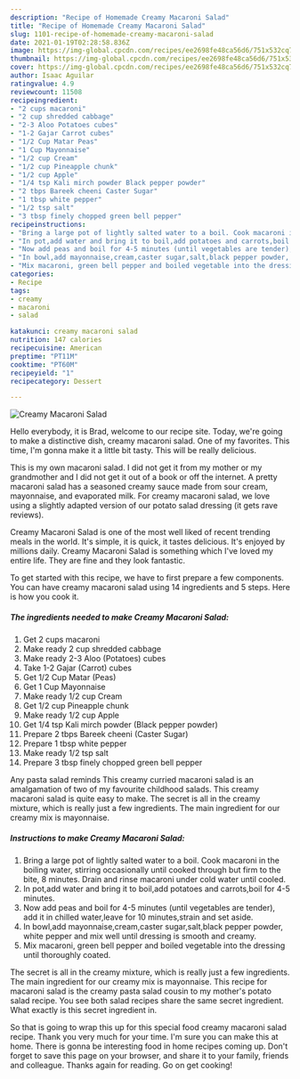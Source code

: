 ```yaml
---
description: "Recipe of Homemade Creamy Macaroni Salad"
title: "Recipe of Homemade Creamy Macaroni Salad"
slug: 1101-recipe-of-homemade-creamy-macaroni-salad
date: 2021-01-19T02:28:58.836Z
image: https://img-global.cpcdn.com/recipes/ee2698fe48ca56d6/751x532cq70/creamy-macaroni-salad-recipe-main-photo.jpg
thumbnail: https://img-global.cpcdn.com/recipes/ee2698fe48ca56d6/751x532cq70/creamy-macaroni-salad-recipe-main-photo.jpg
cover: https://img-global.cpcdn.com/recipes/ee2698fe48ca56d6/751x532cq70/creamy-macaroni-salad-recipe-main-photo.jpg
author: Isaac Aguilar
ratingvalue: 4.9
reviewcount: 11508
recipeingredient:
- "2 cups macaroni"
- "2 cup shredded cabbage"
- "2-3 Aloo Potatoes cubes"
- "1-2 Gajar Carrot cubes"
- "1/2 Cup Matar Peas"
- "1 Cup Mayonnaise"
- "1/2 cup Cream"
- "1/2 cup Pineapple chunk"
- "1/2 cup Apple"
- "1/4 tsp Kali mirch powder Black pepper powder"
- "2 tbps Bareek cheeni Caster Sugar"
- "1 tbsp white pepper"
- "1/2 tsp salt"
- "3 tbsp finely chopped green bell pepper"
recipeinstructions:
- "Bring a large pot of lightly salted water to a boil. Cook macaroni in the boiling water, stirring occasionally until cooked through but firm to the bite, 8 minutes. Drain and rinse macaroni under cold water until cooled."
- "In pot,add water and bring it to boil,add potatoes and carrots,boil for 4-5 minutes."
- "Now add peas and boil for 4-5 minutes (until vegetables are tender), add it in chilled water,leave for 10 minutes,strain and set aside."
- "In bowl,add mayonnaise,cream,caster sugar,salt,black pepper powder, white pepper and mix well until dressing is smooth and creamy."
- "Mix macaroni, green bell pepper and boiled vegetable into the dressing until thoroughly coated."
categories:
- Recipe
tags:
- creamy
- macaroni
- salad

katakunci: creamy macaroni salad 
nutrition: 147 calories
recipecuisine: American
preptime: "PT11M"
cooktime: "PT60M"
recipeyield: "1"
recipecategory: Dessert

---
```



![Creamy Macaroni Salad](https://img-global.cpcdn.com/recipes/ee2698fe48ca56d6/751x532cq70/creamy-macaroni-salad-recipe-main-photo.jpg)

Hello everybody, it is Brad, welcome to our recipe site. Today, we're going to make a distinctive dish, creamy macaroni salad. One of my favorites. This time, I'm gonna make it a little bit tasty. This will be really delicious.

This is my own macaroni salad. I did not get it from my mother or my grandmother and I did not get it out of a book or off the internet. A pretty macaroni salad has a seasoned creamy sauce made from sour cream, mayonnaise, and evaporated milk. For creamy macaroni salad, we love using a slightly adapted version of our potato salad dressing (it gets rave reviews).

Creamy Macaroni Salad is one of the most well liked of recent trending meals in the world. It's simple, it is quick, it tastes delicious. It's enjoyed by millions daily. Creamy Macaroni Salad is something which I've loved my entire life. They are fine and they look fantastic.


To get started with this recipe, we have to first prepare a few components. You can have creamy macaroni salad using 14 ingredients and 5 steps. Here is how you cook it.

<!--inarticleads1-->

##### The ingredients needed to make Creamy Macaroni Salad:

1. Get 2 cups macaroni
1. Make ready 2 cup shredded cabbage
1. Make ready 2-3 Aloo (Potatoes) cubes
1. Take 1-2 Gajar (Carrot) cubes
1. Get 1/2 Cup Matar (Peas)
1. Get 1 Cup Mayonnaise
1. Make ready 1/2 cup Cream
1. Get 1/2 cup Pineapple chunk
1. Make ready 1/2 cup Apple
1. Get 1/4 tsp Kali mirch powder (Black pepper powder)
1. Prepare 2 tbps Bareek cheeni (Caster Sugar)
1. Prepare 1 tbsp white pepper
1. Make ready 1/2 tsp salt
1. Prepare 3 tbsp finely chopped green bell pepper


Any pasta salad reminds This creamy curried macaroni salad is an amalgamation of two of my favourite childhood salads. This creamy macaroni salad is quite easy to make. The secret is all in the creamy mixture, which is really just a few ingredients. The main ingredient for our creamy mix is mayonnaise. 

<!--inarticleads2-->

##### Instructions to make Creamy Macaroni Salad:

1. Bring a large pot of lightly salted water to a boil. Cook macaroni in the boiling water, stirring occasionally until cooked through but firm to the bite, 8 minutes. Drain and rinse macaroni under cold water until cooled.
1. In pot,add water and bring it to boil,add potatoes and carrots,boil for 4-5 minutes.
1. Now add peas and boil for 4-5 minutes (until vegetables are tender), add it in chilled water,leave for 10 minutes,strain and set aside.
1. In bowl,add mayonnaise,cream,caster sugar,salt,black pepper powder, white pepper and mix well until dressing is smooth and creamy.
1. Mix macaroni, green bell pepper and boiled vegetable into the dressing until thoroughly coated.


The secret is all in the creamy mixture, which is really just a few ingredients. The main ingredient for our creamy mix is mayonnaise. This recipe for macaroni salad is the creamy pasta salad cousin to my mother&#39;s potato salad recipe. You see both salad recipes share the same secret ingredient. What exactly is this secret ingredient in. 

So that is going to wrap this up for this special food creamy macaroni salad recipe. Thank you very much for your time. I'm sure you can make this at home. There is gonna be interesting food in home recipes coming up. Don't forget to save this page on your browser, and share it to your family, friends and colleague. Thanks again for reading. Go on get cooking!
